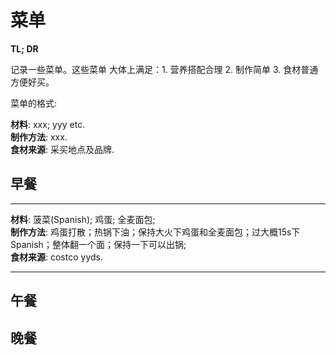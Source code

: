 # 菜单
**TL; DR**  

记录一些菜单。这些菜单 大体上满足：1. 营养搭配合理 2. 制作简单 3. 食材普通方便好买。

菜单的格式:  

**材料**: xxx; yyy etc.  
**制作方法**: xxx.  
**食材来源**: 采买地点及品牌.

## 早餐 
---  

**材料**: 菠菜(Spanish); 鸡蛋; 全麦面包;  
**制作方法**: 鸡蛋打散；热锅下油；保持大火下鸡蛋和全麦面包；过大概15s下Spanish；整体翻一个面；保持一下可以出锅;  
**食材来源**: costco yyds.

---

## 午餐

## 晚餐
